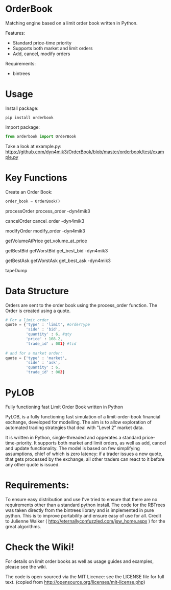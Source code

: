 OrderBook
=========

Matching engine based on a limit order book written in Python.

Features:
* Standard price-time priority
* Supports both market and limit orders
* Add, cancel, modify orders

Requirements:
* bintrees

Usage
=====

Install package:

```
pip install orderbook 
```

Import package:

```python
from orderbook import OrderBook
```

Take a look at example.py: https://github.com/dyn4mik3/OrderBook/blob/master/orderbook/test/example.py

Key Functions
=============

Create an Order Book:

```python
order_book = OrderBook()
```

processOrder
process_order -dyn4mik3

cancelOrder
cancel_order -dyn4mik3

modifyOrder
modify_order -dyn4mik3

getVolumeAtPrice
get_volume_at_price

getBestBid
getWorstBid
get_best_bid -dyn4mik3

getBestAsk
getWorstAsk
get_best_ask -dyn4mik3

tapeDump

Data Structure
==============

Orders are sent to the order book using the process_order function. The Order is created using a quote.

```python
# For a limit order
quote = {'type' : 'limit', #orderType
         'side' : 'bid', 
         'quantity' : 6, #qty
         'price' : 108.2, 
         'trade_id' : 001} #tid
         
# and for a market order:
quote = {'type' : 'market',
         'side' : 'ask', 
         'quantity' : 6, 
         'trade_id' : 002}
```





PyLOB
=====

Fully functioning fast Limit Order Book written in Python

PyLOB, is a fully functioning fast simulation of a limit-order-book financial exchange, developed for modelling. The aim is to allow exploration of automated trading strategies that deal with "Level 2" market data.

It is written in Python, single-threaded and opperates a standard price-time-priority. It supports both market and limit orders, as well as add, cancel and update functionality. The model is based on few simplifying assumptions, chief of which is zero latency: if a trader issues a new quote, that gets processed by the exchange, all other traders can react to it before any other quote is issued.

Requirements:
=============
To ensure easy distribution and use I've tried to ensure that there are no requirements other than a standard python install. The code for the RBTrees was taken directly from the bintrees library and is implemented in pure python. This is to improve portability and ensure easy of use for all. Credit to Julienne Walker ( http://eternallyconfuzzled.com/jsw_home.aspx ) for the great algorithms.

Check the Wiki!
===============
For details on limit order books as well as usage guides and examples, please see the wiki.

The code is open-sourced via the MIT Licence: see the LICENSE file for full text. (copied from http://opensource.org/licenses/mit-license.php)

